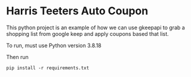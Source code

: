 # Harris Teeters Auto Coupon

This python project is an example of how we can use gkeepapi to grab a shopping list from google keep and apply coupons based that list.

To run, must use Python version 3.8.18

Then run
```shell
pip install -r requirements.txt
```


